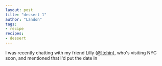 ```yaml
---
layout: post
title: "dessert 1"
author: "Landon"
tags:
- recipe
recipes:
- dessert
---
```


I was recently chatting with my friend Lilly ([@ltchin](https://litchin.wordpress.com)), who's visiting NYC soon, and mentioned that I'd put the date in 